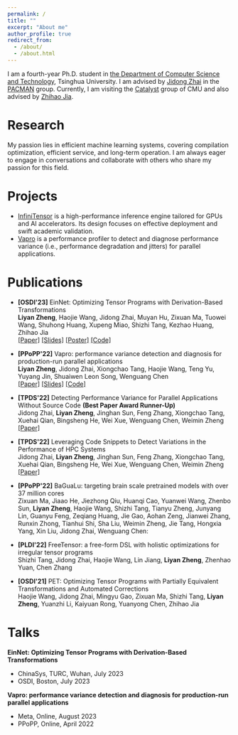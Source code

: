 ```yaml
---
permalink: /
title: ""
excerpt: "About me"
author_profile: true
redirect_from: 
  - /about/
  - /about.html
---
```


I am a fourth-year Ph.D. student in [the Department of Computer Science and Technology](https://www.cs.tsinghua.edu.cn/csen/), Tsinghua University. I am advised by [Jidong Zhai](https://pacman.cs.tsinghua.edu.cn/~zjd/) in the [PACMAN](https://pacman.cs.tsinghua.edu.cn/) group. Currently, I am visiting the [Catalyst](https://catalyst.cs.cmu.edu/) group of CMU and also advised by [Zhihao Jia](https://www.cs.cmu.edu/~zhihaoj2/).

Research
======
My passion lies in efficient machine learning systems, covering compilation optimization, efficient service, and long-term operation. I am always eager to engage in conversations and collaborate with others who share my passion for this field.

Projects
======
- [InfiniTensor](https://github.com/InfiniTensor/InfiniTensor) is a high-performance inference engine tailored for GPUs and AI accelerators. Its design focuses on effective deployment and swift academic validation.
- [Vapro](https://github.com/thu-pacman/VAPRO) is a performance profiler to detect and diagnose performance variance (i.e., performance degradation and jitters) for parallel applications.

Publications
======

- **[OSDI'23]** EinNet: Optimizing Tensor Programs with Derivation-Based Transformations <br>
    **Liyan Zheng**, Haojie Wang, Jidong Zhai, Muyan Hu, Zixuan Ma, Tuowei Wang, Shuhong Huang, Xupeng Miao, Shizhi Tang, Kezhao Huang, Zhihao Jia <br>
    [[Paper]](papers/OSDI23_EinNet.pdf) [[Slides]](papers/OSDI23_EinNet_slides.pdf) [[Poster]](papers/OSDI23_EinNet_poster.pdf) [[Code]](https://github.com/InfiniTensor/InfiniTensor)

- **[PPoPP'22]** Vapro: performance variance detection and diagnosis for production-run parallel applications <br>
    **Liyan Zheng**, Jidong Zhai, Xiongchao Tang, Haojie Wang, Teng Yu, Yuyang Jin, Shuaiwen Leon Song, Wenguang Chen <br>
    [[Paper]](papers/PPoPP22_Vapro.pdf) [[Slides]](papers/PPoPP22_Vapro_slides.pdf) [[Code]](https://github.com/thu-pacman/VAPRO)

- **[TPDS'22]** Detecting Performance Variance for Parallel Applications Without Source Code **(Best Paper Award Runner-Up)**<br>
    Jidong Zhai, **Liyan Zheng**, Jinghan Sun, Feng Zhang, Xiongchao Tang, Xuehai Qian, Bingsheng He, Wei Xue, Wenguang Chen, Weimin Zheng <br>
    [[Paper]](https://ieeexplore.ieee.org/document/9794597) 

- **[TPDS'22]** Leveraging Code Snippets to Detect Variations in the Performance of HPC Systems <br>
    Jidong Zhai, **Liyan Zheng**, Jinghan Sun, Feng Zhang, Xiongchao Tang, Xuehai Qian, Bingsheng He, Wei Xue, Wenguang Chen, Weimin Zheng <br>
    [[Paper]](https://ieeexplore.ieee.org/document/9735307) 

- **[PPoPP'22]** BaGuaLu: targeting brain scale pretrained models with over 37 million cores <br>
    Zixuan Ma, Jiaao He, Jiezhong Qiu, Huanqi Cao, Yuanwei Wang, Zhenbo Sun, **Liyan Zheng**, Haojie Wang, Shizhi Tang, Tianyu Zheng, Junyang Lin, Guanyu Feng, Zeqiang Huang, Jie Gao, Aohan Zeng, Jianwei Zhang, Runxin Zhong, Tianhui Shi, Sha Liu, Weimin Zheng, Jie Tang, Hongxia Yang, Xin Liu, Jidong Zhai, Wenguang Chen:

- **[PLDI'22]** FreeTensor: a free-form DSL with holistic optimizations for irregular tensor programs <br>
    Shizhi Tang, Jidong Zhai, Haojie Wang, Lin Jiang, **Liyan Zheng**, Zhenhao Yuan, Chen Zhang

- **[OSDI'21]** PET: Optimizing Tensor Programs with Partially Equivalent Transformations and Automated Corrections <br>
    Haojie Wang, Jidong Zhai, Mingyu Gao, Zixuan Ma, Shizhi Tang, **Liyan Zheng**, Yuanzhi Li, Kaiyuan Rong, Yuanyong Chen, Zhihao Jia

Talks
======
**EinNet: Optimizing Tensor Programs with Derivation-Based Transformations**
- ChinaSys, TURC, Wuhan, July 2023
- OSDI, Boston, July 2023


**Vapro: performance variance detection and diagnosis for production-run parallel applications**
<!-- - HPC China, Online, July 2022 -->
- Meta, Online, August 2023
- PPoPP, Online, April 2022
